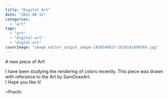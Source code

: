 ```yaml
---
title: "Digital Art"
date: "2021-08-12"
categories: 
  - "art"
tags: 
  - "art"
  - "digital-art"
  - "digtal-art"
coverImage: "image_editor_output_image-1458548925-1629181490769.jpg"
---
```


A new piece of Art!

I have been studying the rendering of colors recently. This piece was drawn with referance to the Art by SamDoesArt.  
I Hope you like it!  
  
~Prachi
